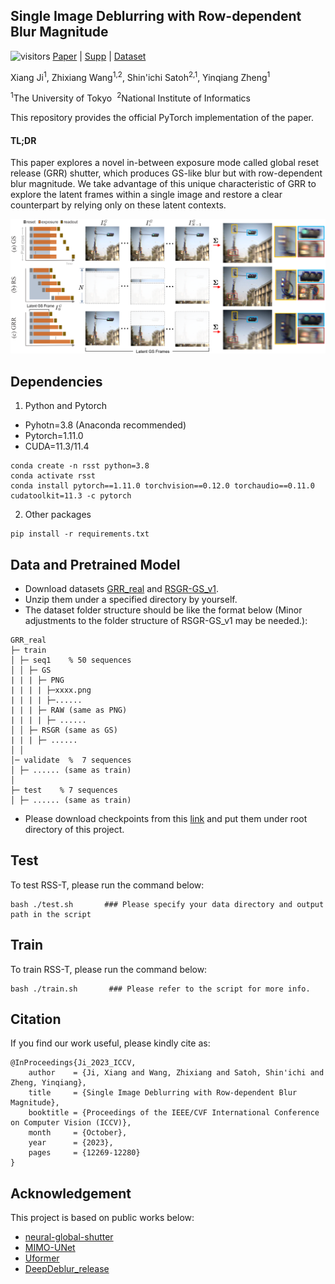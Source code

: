 ## Single Image Deblurring with Row-dependent Blur Magnitude
![visitors](https://visitor-badge.laobi.icu/badge?page_id=jixiang2016/RSS-T)  [Paper](https://openaccess.thecvf.com/content/ICCV2023/papers/Ji_Single_Image_Deblurring_with_Row-dependent_Blur_Magnitude_ICCV_2023_paper.pdf) | [Supp](https://openaccess.thecvf.com/content/ICCV2023/supplemental/Ji_Single_Image_Deblurring_ICCV_2023_supplemental.pdf) | [Dataset](https://drive.google.com/file/d/1l0GMiv2xMcVaSuIY4E7f3zPljtRq1mju/view)

Xiang Ji<sup>1</sup>, Zhixiang Wang<sup>1,2</sup>, Shin'ichi Satoh<sup>2,1</sup>, Yinqiang Zheng<sup>1</sup>

<sup>1</sup>The University of Tokyo&nbsp;&nbsp;<sup>2</sup>National Institute of Informatics&nbsp;&nbsp;


This repository provides the official PyTorch implementation of the paper.

#### TL;DR
This paper explores a novel in-between exposure mode called global reset release (GRR) shutter, which produces GS-like blur but with row-dependent blur magnitude. We take advantage of this unique characteristic of GRR to explore the latent frames within a single image and restore a clear counterpart by relying only on these latent contexts.

<img width="700" alt="image" src="docs/shutter_modes.png">

## Dependencies
1. Python and Pytorch
- Pyhotn=3.8 (Anaconda recommended)
- Pytorch=1.11.0
- CUDA=11.3/11.4
``` shell
conda create -n rsst python=3.8
conda activate rsst
conda install pytorch==1.11.0 torchvision==0.12.0 torchaudio==0.11.0 cudatoolkit=11.3 -c pytorch
```
2. Other packages
``` shell
pip install -r requirements.txt
```

## Data and Pretrained Model
- Download datasets [GRR_real](https://drive.google.com/file/d/1l0GMiv2xMcVaSuIY4E7f3zPljtRq1mju/view) and [RSGR-GS_v1](https://drive.google.com/file/d/1gkZpdtDPMGyQF6t-GVq6YgjQ3QfknVRv/view).
- Unzip them under a specified directory by yourself.
- The dataset folder structure should be like the format below (Minor adjustments to the folder structure of RSGR-GS_v1 may be needed.):
```
GRR_real
├─ train
│ ├─ seq1    % 50 sequences
│ │ ├─ GS
| | | ├─ PNG
| | | | ├─xxxx.png
| | | | ├─......
| | | ├─ RAW (same as PNG)
| | | | ├─ ......
│ │ ├─ RSGR (same as GS)
| | | ├─ ......
│ │
│─ validate  %  7 sequences
│ ├─ ...... (same as train)
│
├─ test    % 7 sequences
│ ├─ ...... (same as train)
```
- Please download checkpoints from this [link](https://drive.google.com/drive/folders/1vH4VTys36bcJLKuu22GKz3RR3bFTd5fb?usp=sharing) and put them under root directory of this project.

## Test
To test RSS-T, please run the command below:
``` shell
bash ./test.sh       ### Please specify your data directory and output path in the script
```
## Train
To train RSS-T, please run the command below:
``` shell
bash ./train.sh       ### Please refer to the script for more info.
```

## Citation

If you find our work useful, please kindly cite as:
```
@InProceedings{Ji_2023_ICCV,
    author    = {Ji, Xiang and Wang, Zhixiang and Satoh, Shin'ichi and Zheng, Yinqiang},
    title     = {Single Image Deblurring with Row-dependent Blur Magnitude},
    booktitle = {Proceedings of the IEEE/CVF International Conference on Computer Vision (ICCV)},
    month     = {October},
    year      = {2023},
    pages     = {12269-12280}
}
```

## Acknowledgement
This project is based on public works below:

- [neural-global-shutter](https://github.com/lightChaserX/neural-global-shutter)
- [MIMO-UNet](https://github.com/chosj95/MIMO-UNet)
- [Uformer](https://github.com/ZhendongWang6/Uformer)
- [DeepDeblur_release](https://github.com/SeungjunNah/DeepDeblur_release)
